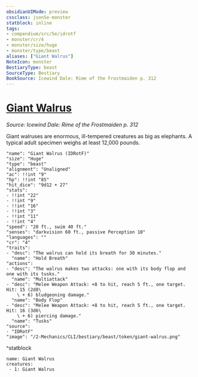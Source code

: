 ```yaml
---
obsidianUIMode: preview
cssclass: json5e-monster
statblock: inline
tags:
- compendium/src/5e/idrotf
- monster/cr/4
- monster/size/huge
- monster/type/beast
aliases: ["Giant Walrus"]
NoteIcon: monster
BestiaryType: beast
SourceType: Bestiary
BookSource: Icewind Dale: Rime of the Frostmaiden p. 312
---
```

# [Giant Walrus](2-Mechanics/CLI/bestiary/beast/giant-walrus-idrotf.md)
*Source: Icewind Dale: Rime of the Frostmaiden p. 312*  

Giant walruses are enormous, ill-tempered creatures as big as elephants. A typical adult specimen weighs at least 12,000 pounds.

```statblock
"name": "Giant Walrus (IDRotF)"
"size": "Huge"
"type": "beast"
"alignment": "Unaligned"
"ac": !!int "9"
"hp": !!int "85"
"hit_dice": "9d12 + 27"
"stats":
- !!int "22"
- !!int "9"
- !!int "16"
- !!int "3"
- !!int "11"
- !!int "4"
"speed": "20 ft., swim 40 ft."
"senses": "darkvision 60 ft., passive Perception 10"
"languages": ""
"cr": "4"
"traits":
- "desc": "The walrus can hold its breath for 30 minutes."
  "name": "Hold Breath"
"actions":
- "desc": "The walrus makes two attacks: one with its body flop and one with its tusks."
  "name": "Multiattack"
- "desc": "Melee Weapon Attack: +8 to hit, reach 5 ft., one target. Hit: 15 (2d8\
    \ + 6) bludgeoning damage."
  "name": "Body Flop"
- "desc": "Melee Weapon Attack: +8 to hit, reach 5 ft., one target. Hit: 16 (3d6\
    \ + 6) piercing damage."
  "name": "Tusks"
"source":
- "IDRotF"
"image": "/2-Mechanics/CLI/bestiary/beast/token/giant-walrus.png"
```
^statblock

```encounter-table
name: Giant Walrus
creatures:
 - 1: Giant Walrus
```
